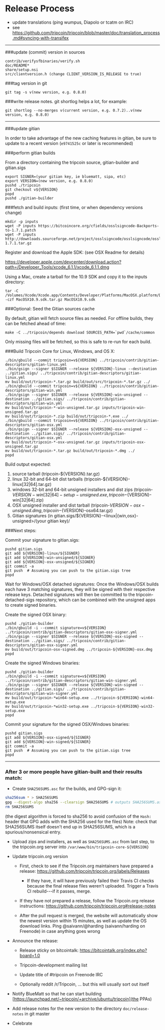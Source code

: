 Release Process
====================

* update translations (ping wumpus, Diapolo or tcatm on IRC)
* see https://github.com/tripcoin/tripcoin/blob/master/doc/translation_process.md#syncing-with-transifex

* * *

###update (commit) version in sources

	contrib/verifysfbinaries/verify.sh
	doc/README*
	share/setup.nsi
	src/clientversion.h (change CLIENT_VERSION_IS_RELEASE to true)

###tag version in git

	git tag -s v(new version, e.g. 0.8.0)

###write release notes. git shortlog helps a lot, for example:

	git shortlog --no-merges v(current version, e.g. 0.7.2)..v(new version, e.g. 0.8.0)

* * *

###update gitian

 In order to take advantage of the new caching features in gitian, be sure to update to a recent version (`e9741525c` or later is recommended)

###perform gitian builds

 From a directory containing the tripcoin source, gitian-builder and gitian.sigs
  
	export SIGNER=(your gitian key, ie bluematt, sipa, etc)
	export VERSION=(new version, e.g. 0.8.0)
	pushd ./tripcoin
	git checkout v${VERSION}
	popd
	pushd ./gitian-builder

###fetch and build inputs: (first time, or when dependency versions change)
 
	mkdir -p inputs
	wget -P inputs https://bitcoincore.org/cfields/osslsigncode-Backports-to-1.7.1.patch
	wget -P inputs http://downloads.sourceforge.net/project/osslsigncode/osslsigncode/osslsigncode-1.7.1.tar.gz

 Register and download the Apple SDK: (see OSX Readme for details)
 
 https://developer.apple.com/devcenter/download.action?path=/Developer_Tools/xcode_6.1.1/xcode_6.1.1.dmg
 
 Using a Mac, create a tarball for the 10.9 SDK and copy it to the inputs directory:
 
	tar -C /Volumes/Xcode/Xcode.app/Contents/Developer/Platforms/MacOSX.platform/Developer/SDKs/ -czf MacOSX10.9.sdk.tar.gz MacOSX10.9.sdk

###Optional: Seed the Gitian sources cache

  By default, gitian will fetch source files as needed. For offline builds, they can be fetched ahead of time:

	make -C ../tripcoin/depends download SOURCES_PATH=`pwd`/cache/common

  Only missing files will be fetched, so this is safe to re-run for each build.

###Build Tripcoin Core for Linux, Windows, and OS X:
  
	./bin/gbuild --commit tripcoin=v${VERSION} ../tripcoin/contrib/gitian-descriptors/gitian-linux.yml
	./bin/gsign --signer $SIGNER --release ${VERSION}-linux --destination ../gitian.sigs/ ../tripcoin/contrib/gitian-descriptors/gitian-linux.yml
	mv build/out/tripcoin-*.tar.gz build/out/src/tripcoin-*.tar.gz ../
	./bin/gbuild --commit tripcoin=v${VERSION} ../tripcoin/contrib/gitian-descriptors/gitian-win.yml
	./bin/gsign --signer $SIGNER --release ${VERSION}-win-unsigned --destination ../gitian.sigs/ ../tripcoin/contrib/gitian-descriptors/gitian-win.yml
	mv build/out/tripcoin-*-win-unsigned.tar.gz inputs/tripcoin-win-unsigned.tar.gz
	mv build/out/tripcoin-*.zip build/out/tripcoin-*.exe ../
	./bin/gbuild --commit tripcoin=v${VERSION} ../tripcoin/contrib/gitian-descriptors/gitian-osx.yml
	./bin/gsign --signer $SIGNER --release ${VERSION}-osx-unsigned --destination ../gitian.sigs/ ../tripcoin/contrib/gitian-descriptors/gitian-osx.yml
	mv build/out/tripcoin-*-osx-unsigned.tar.gz inputs/tripcoin-osx-unsigned.tar.gz
	mv build/out/tripcoin-*.tar.gz build/out/tripcoin-*.dmg ../
	popd
  Build output expected:

  1. source tarball (tripcoin-${VERSION}.tar.gz)
  2. linux 32-bit and 64-bit dist tarballs (tripcoin-${VERSION}-linux[32|64].tar.gz)
  3. windows 32-bit and 64-bit unsigned installers and dist zips (tripcoin-${VERSION}-win[32|64]-setup-unsigned.exe, tripcoin-${VERSION}-win[32|64].zip)
  4. OSX unsigned installer and dist tarball (tripcoin-${VERSION}-osx-unsigned.dmg, tripcoin-${VERSION}-osx64.tar.gz)
  5. Gitian signatures (in gitian.sigs/${VERSION}-<linux|{win,osx}-unsigned>/(your gitian key)/

###Next steps:

Commit your signature to gitian.sigs:

	pushd gitian.sigs
	git add ${VERSION}-linux/${SIGNER}
	git add ${VERSION}-win-unsigned/${SIGNER}
	git add ${VERSION}-osx-unsigned/${SIGNER}
	git commit -a
	git push  # Assuming you can push to the gitian.sigs tree
	popd

  Wait for Windows/OSX detached signatures:
	Once the Windows/OSX builds each have 3 matching signatures, they will be signed with their respective release keys.
	Detached signatures will then be committed to the tripcoin-detached-sigs repository, which can be combined with the unsigned apps to create signed binaries.

  Create the signed OSX binary:

	pushd ./gitian-builder
	./bin/gbuild -i --commit signature=v${VERSION} ../tripcoin/contrib/gitian-descriptors/gitian-osx-signer.yml
	./bin/gsign --signer $SIGNER --release ${VERSION}-osx-signed --destination ../gitian.sigs/ ../tripcoin/contrib/gitian-descriptors/gitian-osx-signer.yml
	mv build/out/tripcoin-osx-signed.dmg ../tripcoin-${VERSION}-osx.dmg
	popd

  Create the signed Windows binaries:

	pushd ./gitian-builder
	./bin/gbuild -i --commit signature=v${VERSION} ../tripcoin/contrib/gitian-descriptors/gitian-win-signer.yml
	./bin/gsign --signer $SIGNER --release ${VERSION}-win-signed --destination ../gitian.sigs/ ../tripcoin/contrib/gitian-descriptors/gitian-win-signer.yml
	mv build/out/tripcoin-*win64-setup.exe ../tripcoin-${VERSION}-win64-setup.exe
	mv build/out/tripcoin-*win32-setup.exe ../tripcoin-${VERSION}-win32-setup.exe
	popd

Commit your signature for the signed OSX/Windows binaries:

	pushd gitian.sigs
	git add ${VERSION}-osx-signed/${SIGNER}
	git add ${VERSION}-win-signed/${SIGNER}
	git commit -a
	git push  # Assuming you can push to the gitian.sigs tree
	popd

-------------------------------------------------------------------------

### After 3 or more people have gitian-built and their results match:

- Create `SHA256SUMS.asc` for the builds, and GPG-sign it:
```bash
sha256sum * > SHA256SUMS
gpg --digest-algo sha256 --clearsign SHA256SUMS # outputs SHA256SUMS.asc
rm SHA256SUMS
```
(the digest algorithm is forced to sha256 to avoid confusion of the `Hash:` header that GPG adds with the SHA256 used for the files)
Note: check that SHA256SUMS itself doesn't end up in SHA256SUMS, which is a spurious/nonsensical entry.

- Upload zips and installers, as well as `SHA256SUMS.asc` from last step, to the tripcoin.org server
  into `/var/www/bin/tripcoin-core-${VERSION}`

- Update tripcoin.org version

  - First, check to see if the Tripcoin.org maintainers have prepared a
    release: https://github.com/tripcoin/tripcoin.org/labels/Releases

      - If they have, it will have previously failed their Travis CI
        checks because the final release files weren't uploaded.
        Trigger a Travis CI rebuild---if it passes, merge.

  - If they have not prepared a release, follow the Tripcoin.org release
    instructions: https://github.com/tripcoin/tripcoin.org#release-notes

  - After the pull request is merged, the website will automatically show the newest version within 15 minutes, as well
    as update the OS download links. Ping @saivann/@harding (saivann/harding on Freenode) in case anything goes wrong

- Announce the release:

  - Release sticky on bitcointalk: https://bitcointalk.org/index.php?board=1.0

  - Tripcoin-development mailing list

  - Update title of #tripcoin on Freenode IRC

  - Optionally reddit /r/Tripcoin, ... but this will usually sort out itself

- Notify BlueMatt so that he can start building [https://launchpad.net/~tripcoin/+archive/ubuntu/tripcoin](the PPAs)

- Add release notes for the new version to the directory `doc/release-notes` in git master

- Celebrate
